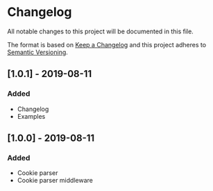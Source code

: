 # Changelog
All notable changes to this project will be documented in this file.

The format is based on [Keep a Changelog](http://keepachangelog.com/en/1.0.0/)
and this project adheres to [Semantic Versioning](http://semver.org/spec/v2.0.0.html).

## [1.0.1] - 2019-08-11
### Added
- Changelog
- Examples

## [1.0.0] - 2019-08-11
### Added
- Cookie parser
- Cookie parser middleware
